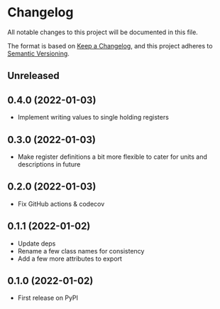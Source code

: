 # Changelog

All notable changes to this project will be documented in this file.

The format is based on [Keep a Changelog](https://keepachangelog.com/en/1.0.0/),
and this project adheres to [Semantic Versioning](https://semver.org/spec/v2.0.0.html).

## Unreleased

## 0.4.0 (2022-01-03)
* Implement writing values to single holding registers

## 0.3.0 (2022-01-03)
* Make register definitions a bit more flexible to cater for units and descriptions in future

## 0.2.0 (2022-01-03)
* Fix GitHub actions & codecov

## 0.1.1 (2022-01-02)
* Update deps
* Rename a few class names for consistency
* Add a few more attributes to export

## 0.1.0 (2022-01-02)
* First release on PyPI

